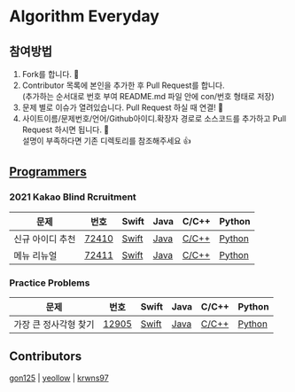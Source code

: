 # Algorithm Everyday

## 참여방법
1. Fork를 합니다. 🍴
2. Contributor 목록에 본인을 추가한 후 Pull Request를 합니다. <br> (추가하는 순서대로 번호 부여 README.md 파일 안에 con/번호 형태로 저장)
3. 문제 별로 이슈가 열려있습니다. Pull Request 하실 때 연결! 👻
3. 사이트이름/문제번호/언어/Github아이디.확장자 경로로 소스코드를 추가하고 Pull Request 하시면 됩니다. 🐥 <br> 설명이 부족하다면 기존 디렉토리를 참조해주세요 👍

## [Programmers](https://programmers.co.kr)
### 2021 Kakao Blind Rcruitment
| 문제 | 번호 | Swift | Java | C/C++ | Python |
| --- | --- | ----- | ---- | ----- | ------- |
| 신규 아이디 추천 | [72410][p/72410] | [Swift][p/72410/swift] | [Java][p/72410/java] | [C/C++][p/72410/cpp] | [Python][p/72410/python] |
| 메뉴 리뉴얼 | [72411][p/72411] | [Swift][p/72411/swift] | [Java][p/72411/java] | [C/C++][p/72411/cpp] | [Python][p/72411/python] |

[comment]: <> (p/72411 | 메뉴 리뉴얼)
[p/72411]: https://programmers.co.kr/learn/courses/30/lessons/72411
[p/72411/swift]: /programmers/72411/swift
[p/72411/java]: /programmers/72411/java
[p/72411/cpp]: /programmers/72411/cpp
[p/72411/python]: /programmers/72411/python

[comment]: <> (p/72410 | 신규 아이디 추천)
[p/72410]: https://programmers.co.kr/learn/courses/30/lessons/72410
[comment]: <> (예시: [사이트ID/문제번호/언어]: /사이트이름/문제번호/언어)
[p/72410/swift]: /programmers/72410/swift
[p/72410/java]: /programmers/72410/java
[p/72410/cpp]: /programmers/72410/cpp
[p/72410/python]: /programmers/72410/python

### Practice Problems
| 문제 | 번호 | Swift | Java | C/C++ | Python |
| --- | --- | ----- | ---- | ----- | ------- |
| 가장 큰 정사각형 찾기 | [12905][p/12905] | [Swift][p/12905/swift] | [Java][p/12905/java] | [C/C++][p/12905/cpp] | [Python][p/12905/python] |

[comment]: <> (p/12905 | 가장 큰 정사각형 찾기)
[p/12905]: https://programmers.co.kr/learn/courses/30/lessons/12905
[p/12905/swift]: /programmers/12905/swift
[p/12905/java]: /programmers/12905/java
[p/12905/cpp]: /programmers/12905/cpp
[p/12905/python]: /programmers/12905/python


## Contributors
[gon125][con/1] | [yeollow][con/2] | [krwns97][con/3]

[comment]: <> (예시: con/본인 원하는 번호: 깃허브 링크)
[con/1]: https://github.com/gon125
[con/2]: https://github.com/yeollow
[con/3]: https://github.com/krwns97
